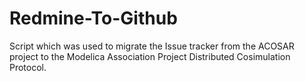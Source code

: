 # Redmine-To-Github

Script which was used to migrate the Issue tracker from the ACOSAR project to the Modelica Association Project Distributed Cosimulation Protocol. 

